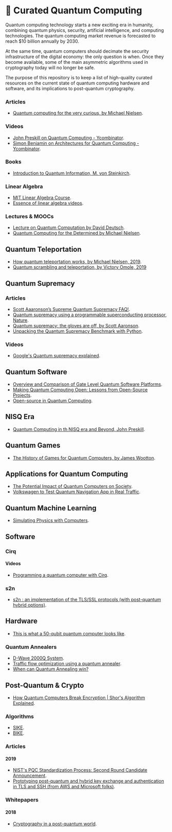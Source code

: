 # 🧬 Curated Quantum Computing

Quantum computing technology starts a new exciting era in humanity, combining quantum physics, security, artificial intelligence, and computing technologies. The quantum computing market revenue is forecasted to reach $10 billion annually by 2030.

At the same time, quantum computers should decimate the security infrastructure of the digital economy: the only question is when. Once they become available, some of the main asymmetric algorithms used in cryptography today will no longer be safe. 

The purpose of this repository is to keep a list of high-quality curated resources on the current state of quantum computing hardware and software, and its implications to post-quantum cryptography.

### Articles

* [Quantum computing for the very curious, bv Michael Nielsen](https://quantum.country/qcvc).

### Videos

* [John Preskill on Quantum Computing - Ycombinator](https://blog.ycombinator.com/john-preskill-on-quantum-computing/).
* [Simon Benjamin on Architectures for Quantum Computing - Ycombinator](https://www.youtube.com/watch?v=LHZKDTJJknE).

### Books

* [Introduction to Quantum Information, M. von Steinkirch](http://www.astro.sunysb.edu/steinkirch/books/qi.pdf).

### Linear Algebra

* [MIT Linear Algebra Course](https://ocw.mit.edu/courses/mathematics/18-06-linear-algebra-spring-2010/video-lectures/).
* [Essence of linear algebra videos](https://www.youtube.com/playlist?list=PLZHQObOWTQDPD3MizzM2xVFitgF8hE_ab).


### Lectures & MOOCs

* [Lecture on Quantum Computation by David Deutsch](http://www.quiprocone.org/Protected/DD_lectures.htm).
* [Quantum Computing for the Determined by Michael Nielsen](http://michaelnielsen.org/blog/quantum-computing-for-the-determined/).



## Quantum Teleportation

* [How quantum teleportation works, by Michael Nielsen, 2019](https://quantum.country/teleportation).
* [Quantum scrambling and teleportation, by Victory Omole, 2019](https://vtomole.com/blog/2019/06/08/scrambling)

## Quantum Supremacy

### Articles

* [Scott Aaaronson’s Supreme Quantum Supremacy FAQ!](https://www.scottaaronson.com/blog/?p=4317).
* [Quantum supremacy using a programmable superconducting processor, Nature](https://www.nature.com/articles/s41586-019-1666-5).
* [Quantum supremacy: the gloves are off, by Scott Aaronson](https://www.scottaaronson.com/blog/?p=4372).
* [Unpacking the Quantum Supremacy Benchmark with Python](https://medium.com/@sohaib.alam/unpacking-the-quantum-supremacy-benchmark-with-python-67a46709d).

### Videos

* [Google's Quantum supremacy explained](https://www.youtube.com/watch?v=gylmjTOUfCQ&feature=youtu.be).


## Quantum Software
* [Overview and Comparison of Gate Level Quantum Software Platforms](https://arxiv.org/pdf/1807.02500.pdf).
* [Making Quantum Computing Open: Lessons from Open-Source Projects](https://arxiv.org/pdf/1902.00991.pdf).
* [Open-source in Quantum Computing](https://arxiv.org/pdf/1812.09167.pdf).

## NISQ Era

* [Quantum Computing in th NISQ era and Beyond, John Preskill](https://arxiv.org/pdf/1801.00862.pdf).

## Quantum Games
* [The History of Games for Quantum Computers, by James Wootton](https://medium.com/@decodoku/the-history-of-games-for-quantum-computers-a1de98859b5a).


## Applications for Quantum Computing

* [The Potential Impact of Quantum Computers on Society](https://arxiv.org/abs/1712.05380).
* [Volkswagen to Test Quantum Navigation App in Real Traffic](https://www.wsj.com/articles/volkswagen-to-test-quantum-navigation-app-in-real-traffic-11572553300).

## Quantum Machine Learning

* [Simulating Physics with Computers](https://www.dwavesys.com/sites/default/files/2018-04-04%20-%20Max%20Henderson%20-%20Quantum%20Machine%20Learning%20for%20Election%20Modeling.pdf).



## Software


### Cirq

#### Videos
* [Programming a quantum computer with Cirq](https://www.youtube.com/watch?v=16ZfkPRVf2w&feature=youtu.be).


### s2n

* [s2n : an implementation of the TLS/SSL protocols (with post-quantum hybrid options)](https://github.com/awslabs/s2n).



## Hardware

* [This is what a 50-qubit quantum computer looks like](https://www.engadget.com/2018/01/09/this-is-what-a-50-qubit-quantum-computer-looks-like/).

### Quantum Annealers 

* [D-Wave 2000Q System](https://www.dwavesys.com/d-wave-two-system).
* [Traffic flow optimization using a quantum annealer](https://arxiv.org/abs/1708.01625).
* [When can Quantum Annealing win?](https://ai.googleblog.com/2015/12/when-can-quantum-annealing-win.html)


## Post-Quantum & Crypto

* [How Quantum Computers Break Encryption | Shor's Algorithm Explained](https://www.youtube.com/watch?v=lvTqbM5Dq4Q&t=160s).

### Algorithms

* [SIKE](https://sike.org/).
* [BIKE](https://bikesuite.org/).


### Articles

#### 2019

* [NIST's PQC Standardization Process: Second Round Candidate Announcement](https://csrc.nist.gov/news/2019/pqc-standardization-process-2nd-round-candidates).
* [Prototyping post-quantum and hybrid key exchange
and authentication in TLS and SSH (from AWS and Microsoft folks)](https://openquantumsafe.org/papers/NISTPQC-CroPaqSte19.pdf).

### Whitepapers

#### 2018
* [Cryptography in a post-quantum world](https://www.accenture.com/_acnmedia/PDF-87/Accenture-809668-Quantum-Cryptography-Whitepaper-v05.pdf#zoom=50).





